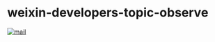 
<h1 align="left">weixin-developers-topic-observe</h1>

[![mail](https://github.com/shaobeichen/weixin-developers-topic-observe/actions/workflows/mail.yml/badge.svg)](https://github.com/shaobeichen/weixin-developers-topic-observe/actions/workflows/mail.yml)
